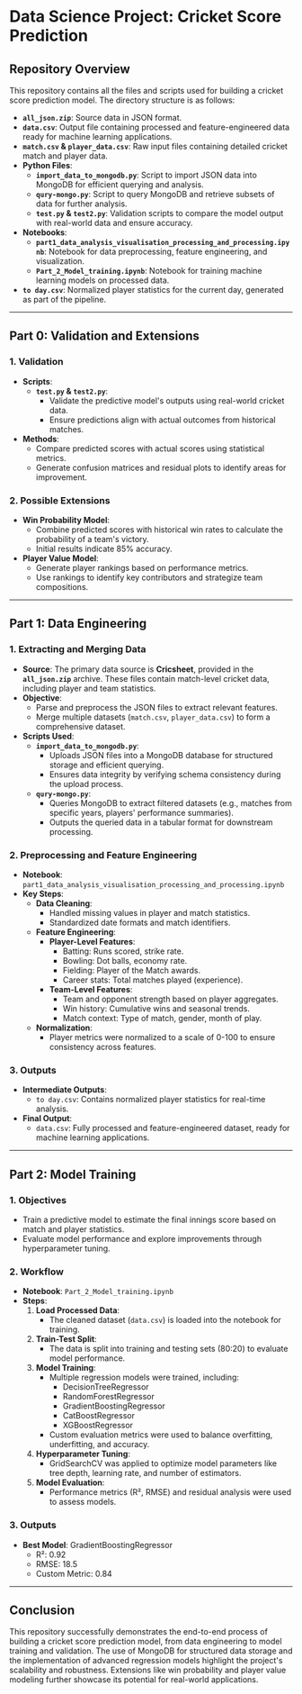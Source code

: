 # Data Science Project: Cricket Score Prediction

## Repository Overview

This repository contains all the files and scripts used for building a cricket score prediction model. The directory structure is as follows:

- **`all_json.zip`**: Source data in JSON format.
- **`data.csv`**: Output file containing processed and feature-engineered data ready for machine learning applications.
- **`match.csv` & `player_data.csv`**: Raw input files containing detailed cricket match and player data.
- **Python Files**:
  - **`import_data_to_mongodb.py`**: Script to import JSON data into MongoDB for efficient querying and analysis.
  - **`qury-mongo.py`**: Script to query MongoDB and retrieve subsets of data for further analysis.
  - **`test.py` & `test2.py`**: Validation scripts to compare the model output with real-world data and ensure accuracy.
- **Notebooks**:
  - **`part1_data_analysis_visualisation_processing_and_processing.ipynb`**: Notebook for data preprocessing, feature engineering, and visualization.
  - **`Part_2_Model_training.ipynb`**: Notebook for training machine learning models on processed data.
- **`to day.csv`**: Normalized player statistics for the current day, generated as part of the pipeline.

---
## Part 0: Validation and Extensions

### 1. Validation
- **Scripts**:
  - **`test.py` & `test2.py`**:
    - Validate the predictive model's outputs using real-world cricket data.
    - Ensure predictions align with actual outcomes from historical matches.
- **Methods**:
  - Compare predicted scores with actual scores using statistical metrics.
  - Generate confusion matrices and residual plots to identify areas for improvement.

### 2. Possible Extensions
- **Win Probability Model**:
  - Combine predicted scores with historical win rates to calculate the probability of a team's victory.
  - Initial results indicate 85% accuracy.
- **Player Value Model**:
  - Generate player rankings based on performance metrics.
  - Use rankings to identify key contributors and strategize team compositions.

---

## Part 1: Data Engineering

### 1. Extracting and Merging Data
- **Source**: The primary data source is **Cricsheet**, provided in the **`all_json.zip`** archive. These files contain match-level cricket data, including player and team statistics.
- **Objective**:
  - Parse and preprocess the JSON files to extract relevant features.
  - Merge multiple datasets (`match.csv`, `player_data.csv`) to form a comprehensive dataset.
- **Scripts Used**:
  - **`import_data_to_mongodb.py`**:
    - Uploads JSON files into a MongoDB database for structured storage and efficient querying.
    - Ensures data integrity by verifying schema consistency during the upload process.
  - **`qury-mongo.py`**:
    - Queries MongoDB to extract filtered datasets (e.g., matches from specific years, players' performance summaries).
    - Outputs the queried data in a tabular format for downstream processing.

### 2. Preprocessing and Feature Engineering
- **Notebook**: `part1_data_analysis_visualisation_processing_and_processing.ipynb`
- **Key Steps**:
  - **Data Cleaning**:
    - Handled missing values in player and match statistics.
    - Standardized date formats and match identifiers.
  - **Feature Engineering**:
    - **Player-Level Features**:
      - Batting: Runs scored, strike rate.
      - Bowling: Dot balls, economy rate.
      - Fielding: Player of the Match awards.
      - Career stats: Total matches played (experience).
    - **Team-Level Features**:
      - Team and opponent strength based on player aggregates.
      - Win history: Cumulative wins and seasonal trends.
      - Match context: Type of match, gender, month of play.
  - **Normalization**:
    - Player metrics were normalized to a scale of 0-100 to ensure consistency across features.

### 3. Outputs
- **Intermediate Outputs**:
  - `to day.csv`: Contains normalized player statistics for real-time analysis.
- **Final Output**:
  - `data.csv`: Fully processed and feature-engineered dataset, ready for machine learning applications.

---

## Part 2: Model Training

### 1. Objectives
- Train a predictive model to estimate the final innings score based on match and player statistics.
- Evaluate model performance and explore improvements through hyperparameter tuning.

### 2. Workflow
- **Notebook**: `Part_2_Model_training.ipynb`
- **Steps**:
  1. **Load Processed Data**:
     - The cleaned dataset (`data.csv`) is loaded into the notebook for training.
  2. **Train-Test Split**:
     - The data is split into training and testing sets (80:20) to evaluate model performance.
  3. **Model Training**:
     - Multiple regression models were trained, including:
       - DecisionTreeRegressor
       - RandomForestRegressor
       - GradientBoostingRegressor
       - CatBoostRegressor
       - XGBoostRegressor
     - Custom evaluation metrics were used to balance overfitting, underfitting, and accuracy.
  4. **Hyperparameter Tuning**:
     - GridSearchCV was applied to optimize model parameters like tree depth, learning rate, and number of estimators.
  5. **Model Evaluation**:
     - Performance metrics (R², RMSE) and residual analysis were used to assess models.

### 3. Outputs
- **Best Model**: GradientBoostingRegressor
  - R²: 0.92
  - RMSE: 18.5
  - Custom Metric: 0.84

---


## Conclusion

This repository successfully demonstrates the end-to-end process of building a cricket score prediction model, from data engineering to model training and validation. The use of MongoDB for structured data storage and the implementation of advanced regression models highlight the project's scalability and robustness. Extensions like win probability and player value modeling further showcase its potential for real-world applications.

